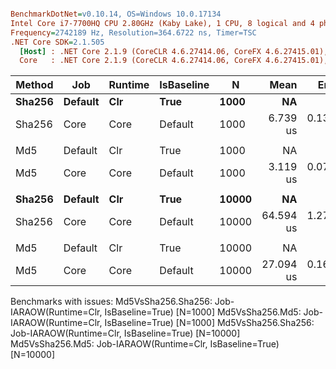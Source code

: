 ``` ini

BenchmarkDotNet=v0.10.14, OS=Windows 10.0.17134
Intel Core i7-7700HQ CPU 2.80GHz (Kaby Lake), 1 CPU, 8 logical and 4 physical cores
Frequency=2742189 Hz, Resolution=364.6722 ns, Timer=TSC
.NET Core SDK=2.1.505
  [Host] : .NET Core 2.1.9 (CoreCLR 4.6.27414.06, CoreFX 4.6.27415.01), 64bit RyuJIT
  Core   : .NET Core 2.1.9 (CoreCLR 4.6.27414.06, CoreFX 4.6.27415.01), 64bit RyuJIT


```
| Method |     Job | Runtime | IsBaseline |     N |      Mean |     Error |    StdDev | Scaled | ScaledSD | Rank |
|------- |-------- |-------- |----------- |------ |----------:|----------:|----------:|-------:|---------:|-----:|
| **Sha256** | **Default** |     **Clr** |       **True** |  **1000** |        **NA** |        **NA** |        **NA** |      **?** |        **?** |    **?** |
| Sha256 |    Core |    Core |    Default |  1000 |  6.739 us | 0.1317 us | 0.1568 us |      ? |        ? |    1 |
|        |         |         |            |       |           |           |           |        |          |      |
|    Md5 | Default |     Clr |       True |  1000 |        NA |        NA |        NA |      ? |        ? |    ? |
|    Md5 |    Core |    Core |    Default |  1000 |  3.119 us | 0.0707 us | 0.0627 us |      ? |        ? |    1 |
|        |         |         |            |       |           |           |           |        |          |      |
| **Sha256** | **Default** |     **Clr** |       **True** | **10000** |        **NA** |        **NA** |        **NA** |      **?** |        **?** |    **?** |
| Sha256 |    Core |    Core |    Default | 10000 | 64.594 us | 1.2758 us | 2.6911 us |      ? |        ? |    1 |
|        |         |         |            |       |           |           |           |        |          |      |
|    Md5 | Default |     Clr |       True | 10000 |        NA |        NA |        NA |      ? |        ? |    ? |
|    Md5 |    Core |    Core |    Default | 10000 | 27.094 us | 0.1606 us | 0.1341 us |      ? |        ? |    1 |

Benchmarks with issues:
  Md5VsSha256.Sha256: Job-IARAOW(Runtime=Clr, IsBaseline=True) [N=1000]
  Md5VsSha256.Md5: Job-IARAOW(Runtime=Clr, IsBaseline=True) [N=1000]
  Md5VsSha256.Sha256: Job-IARAOW(Runtime=Clr, IsBaseline=True) [N=10000]
  Md5VsSha256.Md5: Job-IARAOW(Runtime=Clr, IsBaseline=True) [N=10000]
